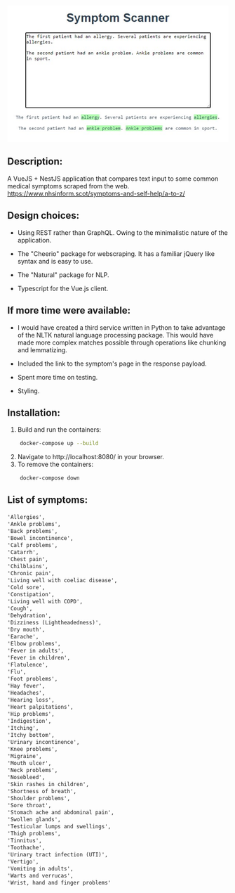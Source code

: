 ![Symptom Scanner](client/src/assets/symptom_scanner_screenshot.jpg)

## Description:

A VueJS + NestJS application that compares text input to some common medical symptoms scraped from the web. 
https://www.nhsinform.scot/symptoms-and-self-help/a-to-z/

## Design choices:

- Using REST rather than GraphQL. Owing to the minimalistic nature of the application.

- The "Cheerio" package for webscraping. It has a familiar jQuery like syntax and is easy to use.

- The "Natural" package for NLP.

- Typescript for the Vue.js client.

## If more time were available:

- I would have created a third service written in Python to take
  advantage of the NLTK natural language processing package. This
  would have made more complex matches possible through operations
  like chunking and lemmatizing.

- Included the link to the symptom's page in the response payload.

- Spent more time on testing.

- Styling.

## Installation:

1. Build and run the containers:

```sh
    docker-compose up --build
```

2. Navigate to http://localhost:8080/ in your browser.
3. To remove the containers:

```sh
    docker-compose down
```

## List of symptoms:

    'Allergies',
    'Ankle problems',
    'Back problems',
    'Bowel incontinence',
    'Calf problems',
    'Catarrh',
    'Chest pain',
    'Chilblains',
    'Chronic pain',
    'Living well with coeliac disease',
    'Cold sore',
    'Constipation',
    'Living well with COPD',
    'Cough',
    'Dehydration',
    'Dizziness (Lightheadedness)',
    'Dry mouth',
    'Earache',
    'Elbow problems',
    'Fever in adults',
    'Fever in children',
    'Flatulence',
    'Flu',
    'Foot problems',
    'Hay fever',
    'Headaches',
    'Hearing loss',
    'Heart palpitations',
    'Hip problems',
    'Indigestion',
    'Itching',
    'Itchy bottom',
    'Urinary incontinence',
    'Knee problems',
    'Migraine',
    'Mouth ulcer',
    'Neck problems',
    'Nosebleed',
    'Skin rashes in children',
    'Shortness of breath',
    'Shoulder problems',
    'Sore throat',
    'Stomach ache and abdominal pain',
    'Swollen glands',
    'Testicular lumps and swellings',
    'Thigh problems',
    'Tinnitus',
    'Toothache',
    'Urinary tract infection (UTI)',
    'Vertigo',
    'Vomiting in adults',
    'Warts and verrucas',
    'Wrist, hand and finger problems'
